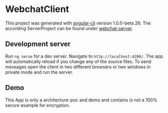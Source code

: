 # WebchatClient

This project was generated with [angular-cli](https://github.com/angular/angular-cli) version 1.0.0-beta.26.
The according ServerProject can be found under [webchat-server](https://github.com/DennisNeuendorfNetlight/webchat).

## Development server
Run `ng serve` for a dev server. Navigate to `http://localhost:4200/`. The app will automatically reload if you change any of the source files.
To send messages open the client in two different browsers or two windows in private mode and run the server.

## Demo
This App is only a architecture-poc and demo and contains is not a 100% secure example for encryption.
